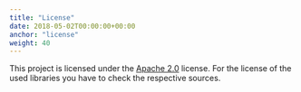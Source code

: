 ```yaml
---
title: "License"
date: 2018-05-02T00:00:00+00:00
anchor: "license"
weight: 40
---
```


This project is licensed under the [Apache 2.0](https://github.com/owncloud/ocis/blob/master/LICENSE) license. For the license of the used libraries you have to check the respective sources.
